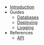- [Introduction](/)
- Guides
  - [Databases](guides/databases.md)
  - [Deploying](guides/deploying.md)
  - [Logging](guides/logging.md)
- References
  - [API](references/api.md)
